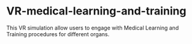 # VR-medical-learning-and-training
This VR simulation allow users to engage with Medical Learning and Training procedures for different organs. 
